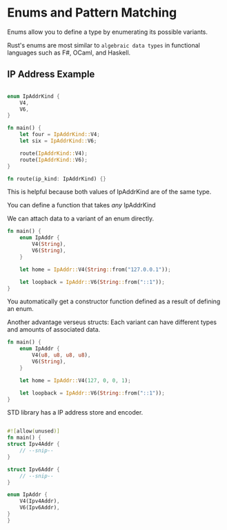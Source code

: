 # Enums and Pattern Matching

Enums allow you to define a type by enumerating its possible variants.

Rust's enums are most similar to `algebraic data types` in functional languages such as F#, OCaml, and Haskell.

## IP Address Example


``` rust

enum IpAddrKind {
    V4,
    V6,
}

fn main() {
    let four = IpAddrKind::V4;
    let six = IpAddrKind::V6;

    route(IpAddrKind::V4);
    route(IpAddrKind::V6);
}

fn route(ip_kind: IpAddrKind) {}
```

This is helpful because both values of IpAddrKind are of the same type.

You can define a function that takes *any* IpAddrKind

We can attach data to a variant of an enum directly.


``` rust
fn main() {
    enum IpAddr {
        V4(String),
        V6(String),
    }

    let home = IpAddr::V4(String::from("127.0.0.1"));

    let loopback = IpAddr::V6(String::from("::1"));
}
```

You automatically get a constructor function defined as a result of defining an enum.

Another advantage verseus structs: Each variant can have different types and amounts of associated data.

``` rust
fn main() {
    enum IpAddr {
        V4(u8, u8, u8, u8),
        V6(String),
    }

    let home = IpAddr::V4(127, 0, 0, 1);

    let loopback = IpAddr::V6(String::from("::1"));
}
```

STD library has a IP address store and encoder.

``` rust

#![allow(unused)]
fn main() {
struct Ipv4Addr {
    // --snip--
}

struct Ipv6Addr {
    // --snip--
}

enum IpAddr {
    V4(Ipv4Addr),
    V6(Ipv6Addr),
}
}

```

